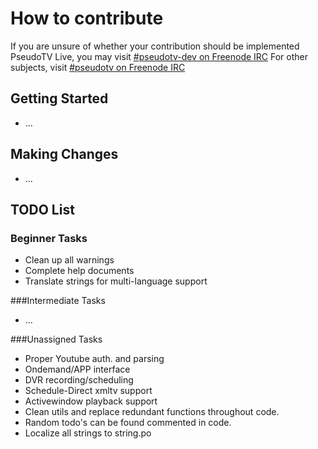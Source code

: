 # How to contribute

If you are unsure of whether your contribution should be implemented PseudoTV Live, you may visit
[#pseudotv-dev on Freenode IRC](http://freenode.net)
For other subjects, visit [#pseudotv on Freenode IRC](http://freenode.net)

## Getting Started
* ...

## Making Changes
* ...

## TODO List

### Beginner Tasks
* Clean up all warnings
* Complete help documents
* Translate strings for multi-language support

###Intermediate Tasks
* ...

###Unassigned Tasks
* Proper Youtube auth. and parsing
* Ondemand/APP interface
* DVR recording/scheduling 
* Schedule-Direct xmltv support
* Activewindow playback support
* Clean utils and replace redundant functions throughout code.
* Random todo's can be found commented in code.
* Localize all strings to string.po